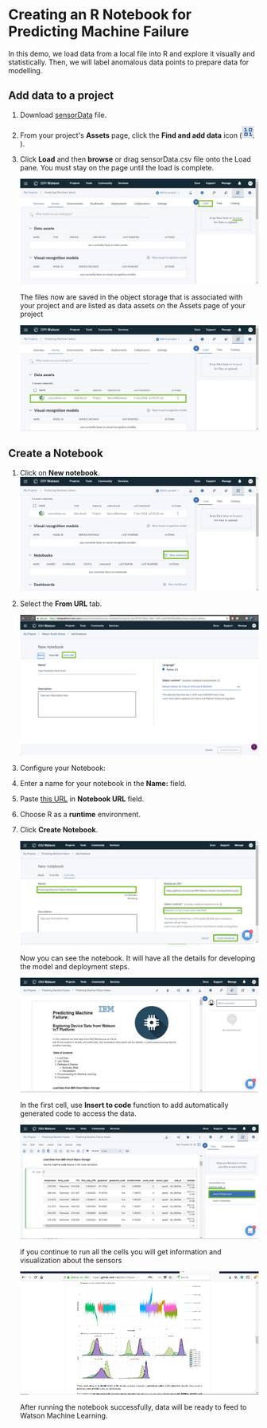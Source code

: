 # Creating an R Notebook for Predicting Machine Failure

In this demo, we load data from a local file into R and explore it visually and statistically. Then, we will label anomalous data points to prepare data for modelling.

## Add data to a project

1. Download [sensorData](https://github.com/xnorax/watson-studio-journey/blob/master/data/sensorData.csv) file.

2. From your project's **Assets** page, click the **Find and add data** icon (![icon](https://github.com/xnorax/watson-studio-journey/blob/master/imgs/find_data_icon.png?raw=true)).

3. Click **Load** and then **browse** or drag sensorData.csv file onto the Load pane. You must stay on the page until the load is complete.

    ![2](https://github.com/xnorax/watson-studio-journey/blob/master/01-PredictiveMaintenanceNotebook/imgs/2.jpg?raw=true)

    The files now are saved in the object storage that is associated with your project and are listed as data assets on the Assets page of your project

    ![3](https://github.com/xnorax/watson-studio-journey/blob/master/01-PredictiveMaintenanceNotebook/imgs/3.jpg?raw=true)

## Create a Notebook
1. Click on **New notebook**.  
![4](https://github.com/xnorax/watson-studio-journey/blob/master/01-PredictiveMaintenanceNotebook/imgs/4.jpg?raw=true)

2. Select the **From URL** tab.

    ![5](https://github.com/xnorax/watson-studio-journey/blob/master/01-PredictiveMaintenanceNotebook/imgs/5.jpg?raw=true)

3. Configure your Notebook:
  1. Enter a name for your notebook in the **Name:** field.
  2. Paste [this URL](https://github.com/xnorax/watson-studio-journey/blob/master/01-PredictiveMaintenanceNotebook//PredictiveMaintenance.ipynb) in **Notebook URL** field.
  3. Choose R as a **runtime** environment.
  4. Click **Create Notebook**.

      ![6](https://github.com/xnorax/watson-studio-journey/blob/master/01-PredictiveMaintenanceNotebook/imgs/6.jpg?raw=true)

      Now you can see the notebook. It will have all the details for developing the model and deployment steps.  

      ![7](https://github.com/xnorax/watson-studio-journey/blob/master/01-PredictiveMaintenanceNotebook/imgs/7.jpg?raw=true)

      In the first cell, use **Insert to code** function to add automatically generated code to access the data.

      ![8](https://github.com/xnorax/watson-studio-journey/blob/master/01-PredictiveMaintenanceNotebook/imgs/8.jpg?raw=true)

      if you continue to run all the cells you will get information and visualization about the sensors

      ![13](https://github.com/xnorax/watson-studio-journey/blob/master/01-PredictiveMaintenanceNotebook/imgs/13.png?raw=true)

      After running the notebook successfully, data will be ready to feed to Watson Machine Learning.
